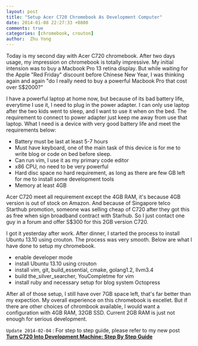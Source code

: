 ```yaml
---
layout: post
title: "Setup Acer C720 Chromebook As Development Computer"
date: 2014-01-08 22:27:33 +0800
comments: true
categories: [chromebook, crouton]
author:  Zhu Yong
---
```


Today is my second day with Acer C720 chromebook. After two days usage, my impression on chromebook is totally impressive. My initial intension was to buy a Macbook Pro 13 retina display. But while waiting for the Apple "Red Friday" discount before Chinese New Year, I was thinking again and again "do I really need to buy a powerful Macbook Pro that cost over S$2000?"

I have a powerful laptop at home now, but because of its bad battery life, everytime I use it, I need to plug in the power adapter. I can only use laptop after the two kids went to sleep, and I want to use it when on the bed.  The requirement to connect to power adapter just keep me away from use that laptop. What I need is a device with very good battery life and meet the requirements below:

* Battery must be last at least 5-7 hours
* Must have keyboard, one of the main task of this device is for me to write blog or code on bed before sleep.
* Can run vim, I use it as my primary code editor
* x86 CPU, no need to be very powerful
* Hard disc space no hard requirement, as long as there are few GB left for me to install some development tools
* Memory at least 4GB

Acer C720 meet all requirement except the 4GB RAM, it's because 4GB version is out of stock on Amazon. And because of Singapore telco Starthub promotion, someone was selling cheap of C720 after they got this as free when sign broadband contract with Starhub. So I just contact one guy in a forum and offer S$300 for this 2GB version C720.

I got it yesterday after work. After dinner, I started the process to install Ubuntu 13.10 using crouton. The process was very smooth. Below are what I have done to setup my chromebook.

* enable developer mode
* install Ubuntu 13.10 using crouton
* install vim, git, build_essential, cmake, golang1.2, llvm3.4
* build the_silver_searcher, YouCompletme for vim
* install ruby and necessary setup for blog system Octopress

After all of those setup, I still have over 7GB space left, that's far better than my expection. My overall experience on this chromebook is excellet. But if there are other choices of chrombook available, I would want a configuration with 4GB RAM, 32GB SSD. Current 2GB RAM is just not enough for serious development.

`Update 2014-02-04` : For step to step guide, please refer to my new post [**Turn C720 Into Development Machine: Step By Step Guide**](http://zhuyong.me/blog/2014/01/22/turn-c720-into-development-machine-step-by-step-guide/)